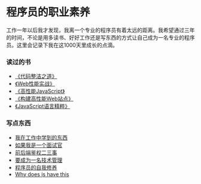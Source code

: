 # 程序员的职业素养
工作一年以后我才发现，我离一个专业的程序员有着太远的距离。我希望通过三年的时间，不论是用多读书、好好工作还是写东西的方式让自己成为一名专业的程序员。这里会记录下我在这1000天里成长的点滴。

### 读过的书
- [《代码整洁之道》](./books/代码整洁之道.md) <br>
- [《Web性能实战》](./books/Web性能实战.md) <br>
- [《高性能JavaScript》](./books/高性能JavaScript.md) <br>
- [《构建高性能Web站点》](./books/构建高性能Web站点.md) <br>
- [《JavaScript语言精粹》](./books/JavaScript语言精粹.md) <br>

### 写点东西
- [我在工作中学到的东西](./books/我在工作中学到的东西.md) <br>
- [如果我是一个面试官](./books/如果我是一个面试官.md) <br>
- [前后端鉴权二三事](./books/前后端鉴权二三事.md) <br>
- [要成为一名技术管理](./books/要成为一名技术管理.md) <br>
- [程序员的自我修养](./books/程序员的自我修养.md) <br>
- [Why does js have this](./books/Why-does-js-have-this.md) <br>
